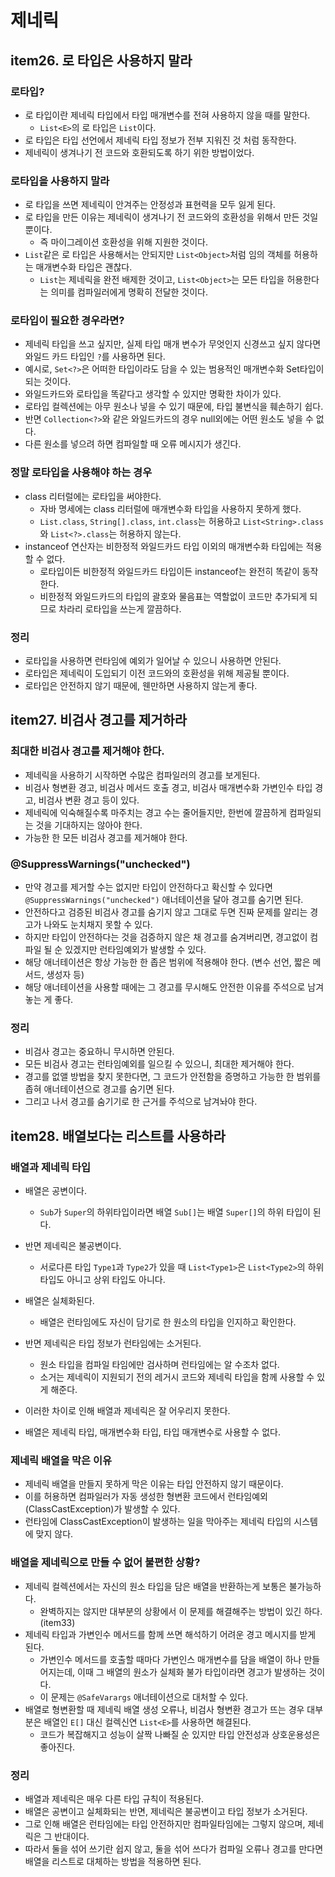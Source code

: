 # 제네릭
## item26. 로 타입은 사용하지 말라
### 로타입?
* 로 타입이란 제네릭 타입에서 타입 매개변수를 전혀 사용하지 않을 때를 말한다.
  * `List<E>`의 로 타입은 `List`이다.
* 로 타입은 타입 선언에서 제네릭 타입 정보가 전부 지워진 것 처럼 동작한다.
* 제네릭이 생겨나기 전 코드와 호환되도록 하기 위한 방법이었다.

### 로타입을 사용하지 말라
* 로 타입을 쓰면 제네릭이 안겨주는 안정성과 표현력을 모두 잃게 된다.
* 로 타입을 만든 이유는 제네릭이 생겨나기 전 코드와의 호환성을 위해서 만든 것일 뿐이다.
  * 즉 마이그레이션 호환성을 위해 지원한 것이다.
* `List`같은 로 타입은 사용해서는 안되지만 `List<Object>`처럼 임의 객체를 허용하는 매개변수화 타입은 괜찮다.
  * `List`는 제네릭을 완전 배제한 것이고, `List<Object>`는 모든 타입을 허용한다는 의미를 컴파일러에게 명확히 전달한 것이다. 

### 로타입이 필요한 경우라면?
* 제네릭 타입을 쓰고 싶지만, 실제 타입 매개 변수가 무엇인지 신경쓰고 싶지 않다면 와일드 카드 타입인 `?`를 사용하면 된다.
* 예시로, `Set<?>`은 어떠한 타입이라도 담을 수 있는 범용적인 매개변수화 Set타입이 되는 것이다.
* 와일드카드와 로타입을 똑같다고 생각할 수 있지만 명확한 차이가 있다.
* 로타입 컬렉션에는 아무 원소나 넣을 수 있기 때문에, 타입 불변식을 훼손하기 쉽다.
* 반면 `Collection<?>`와 같은 와일드카드의 경우 null외에는 어떤 원소도 넣을 수 없다.
* 다른 원소를 넣으려 하면 컴파일할 때 오류 메시지가 생긴다.

### 정말 로타입을 사용해야 하는 경우
* class 리터럴에는 로타입을 써야한다.
  * 자바 명세에는 class 리터럴에 매개변수화 타입을 사용하지 못하게 했다.
  * `List.class`, `String[].class`, `int.class`는 허용하고 `List<String>.class`와 `List<?>.class`는 허용하지 않는다.
* instanceof 연산자는 비한정적 와일드카드 타입 이외의 매개변수화 타입에는 적용할 수 없다.
  * 로타입이든 비한정적 와일드카드 타입이든 instanceof는 완전히 똑같이 동작한다.
  * 비한정적 와일드카드의 타입의 괄호와 물음표는 역할없이 코드만 추가되게 되므로 차라리 로타입을 쓰는게 깔끔하다.

### 정리
* 로타입을 사용하면 런타임에 예외가 일어날 수 있으니 사용하면 안된다.
* 로타입은 제네릭이 도입되기 이전 코드와의 호환성을 위해 제공될 뿐이다.
* 로타입은 안전하지 않기 때문에, 웬만하면 사용하지 않는게 좋다.

## item27. 비검사 경고를 제거하라
### 최대한 비검사 경고를 제거해야 한다.
* 제네릭을 사용하기 시작하면 수많은 컴파일러의 경고를 보게된다.
* 비검사 형변환 경고, 비검사 메서드 호출 경고, 비검사 매개변수화 가변인수 타입 경고, 비검사 변환 경고 등이 있다.
* 제네릭에 익숙해질수록 마주치는 경고 수는 줄어들지만, 한번에 깔끔하게 컴파일되는 것을 기대하지는 않아야 한다.
* 가능한 한 모든 비검사 경고를 제거해야 한다.

### @SuppressWarnings("unchecked")
* 만약 경고를 제거할 수는 없지만 타입이 안전하다고 확신할 수 있다면 `@SuppressWarnings("unchecked")` 애너테이션을 달아 경고를 숨기면 된다.
* 안전하다고 검증된 비검사 경고를 숨기지 않고 그대로 두면 진짜 문제를 알리는 경고가 나와도 눈치채지 못할 수 있다.
* 하지만 타입이 안전하다는 것을 검증하지 않은 채 경고를 숨겨버리면, 경고없이 컴파일 될 순 있겠지만 런타임예외가 발생할 수 있다.
* 해당 애너테이션은 항상 가능한 한 좁은 범위에 적용해야 한다. (변수 선언, 짧은 메서드, 생성자 등)
* 해당 애너테이션을 사용할 때에는 그 경고를 무시해도 안전한 이유를 주석으로 남겨놓는 게 좋다.

### 정리
* 비검사 경고는 중요하니 무시하면 안된다.
* 모든 비검사 경고는 런타임예외를 일으킬 수 있으니, 최대한 제거해야 한다.
* 경고를 없앨 방법을 찾지 못한다면, 그 코드가 안전함을 증명하고 가능한 한 범위를 좁혀 애너테이션으로 경고를 숨기면 된다.
* 그리고 나서 경고를 숨기기로 한 근거를 주석으로 남겨놔야 한다.

## item28. 배열보다는 리스트를 사용하라
### 배열과 제네릭 타입
* 배열은 공변이다.
  * `Sub`가 `Super`의 하위타입이라면 배열 `Sub[]`는 배열 `Super[]`의 하위 타입이 된다.
* 반면 제네릭은 불공변이다.
  * 서로다른 타입 `Type1`과 `Type2`가 있을 때 `List<Type1>`은 `List<Type2>`의 하위 타입도 아니고 상위 타입도 아니다.

* 배열은 실체화된다.
  * 배열은 런타임에도 자신이 담기로 한 원소의 타입을 인지하고 확인한다.
* 반면 제네릭은 타입 정보가 런타임에는 소거된다.
  * 원소 타입을 컴파일 타임에만 검사하며 런타임에는 알 수조차 없다.
  * 소거는 제네릭이 지원되기 전의 레거시 코드와 제네릭 타입을 함께 사용할 수 있게 해준다.
* 이러한 차이로 인해 배열과 제네릭은 잘 어우리지 못한다.
* 배열은 제네릭 타입, 매개변수화 타입, 타입 매개변수로 사용할 수 없다.

### 제네릭 배열을 막은 이유
* 제네릭 배열을 만들지 못하게 막은 이유는 타입 안전하지 않기 때문이다.
* 이를 허용하면 컴파일러가 자동 생성한 형변환 코드에서 런타임예외(ClassCastException)가 발생할 수 있다.
* 런타임에 ClassCastException이 발생하는 일을 막아주는 제네릭 타입의 시스템에 맞지 않다.

### 배열을 제네릭으로 만들 수 없어 불편한 상황?
* 제네릭 컬렉션에서는 자신의 원소 타입을 담은 배열을 반환하는게 보통은 불가능하다.
  * 완벽하지는 않지만 대부분의 상황에서 이 문제를 해결해주는 방법이 있긴 하다. (item33)
* 제네릭 타입과 가변인수 메서드를 함께 쓰면 해석하기 어려운 경고 메시지를 받게 된다.
  * 가변인수 메서드를 호출할 때마다 가변인스 매개변수를 담을 배열이 하나 만들어지는데, 이때 그 배열의 원소가 실체화 불가 타입이라면 경고가 발생하는 것이다.
  * 이 문제는 `@SafeVarargs` 애너테이션으로 대처할 수 있다.
* 배열로 형변환할 때 제네릭 배열 생성 오류나, 비검사 형변환 경고가 뜨는 경우 대부분은 배열인 `E[]` 대신 컬렉신연 `List<E>`를 사용하면 해결된다.
  * 코드가 복잡해지고 성능이 살짝 나빠질 순 있지만 타입 안전성과 상호운용성은 좋아진다.

### 정리
* 배열과 제네릭은 매우 다른 타입 규칙이 적용된다.
* 배열은 공변이고 실체화되는 반면, 제네릭은 불공변이고 타입 정보가 소거된다.
* 그로 인해 배열은 런타임에는 타입 안전하지만 컴파일타임에는 그렇지 않으며, 제네릭은 그 반대이다.
* 따라서 둘을 섞어 쓰기란 쉽지 않고, 둘을 섞어 쓰다가 컴파일 오류나 경고를 만다면 배열을 리스트로 대체하는 방법을 적용하면 된다.
